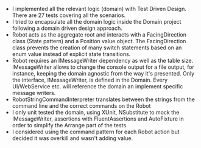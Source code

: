 -   I implemented all the relevant logic (domain) with Test Driven Design. There are 27 tests covering all the scenarios.
-   I tried to encapsulate all the domain logic inside the Domain project following a domain driven design approach.
-   Robot acts as the aggregate root and interacts with a FacingDirection class (State pattern) and a Position value object. The FacingDirection class prevents the creation of many switch statements based on an enum value instead of explicit state transitions.
-   Robot requires an IMessageWriter dependency as well as the table size. IMessageWriter allows to change the console output for a file output, for instance, keeping the domain agnostic from the way it's presented. Only the interface, IMessageWriter, is defined in the Domain. Every UI/WebService etc. will reference the domain an implement specific message writers.
-   RobotStringCommandInterpreter translates between the strings from the command line and the correct commands on the Robot
-   I only unit tested the domain, using XUnit, NSubstitute to mock the IMessageWriter, assertions with FluentAssertions and AutoFixture in order to simplify the Arrange part of the tests.
-   I considered using the command pattern for each Robot action but decided it was overkill and wasn't adding value.

